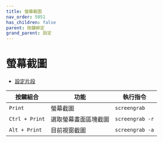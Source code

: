 ```yaml
---
title: 螢幕截圖
nav_order: 5051
has_children: false
parent: 按鍵綁定
grand_parent: 設定
---
```



# 螢幕截圖

* [設定片段](https://github.com/samwhelp/lubuntu-adjustment/tree/main/prototype/main/lxqt-config/Main/asset/overlay/etc/skel/.config/openbox/helper/share/gen/openbox-gen-rc/Section/Keybind/Screenshot.php#L3-L14)

| 按鍵組合      | 功能                 | 執行指令   |
| ------------- | -------------------- | ---------- |
| `Print`        | 螢幕截圖             | `screengrab`    |
| `Ctrl + Print` | 選取螢幕畫面區塊截圖  | `screengrab -r` |
| `Alt + Print`  | 目前視窗截圖         | `screengrab -a` |

